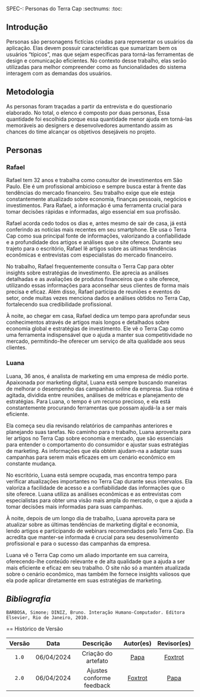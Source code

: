  SPEC-<n>: Personas do Terra Cap
:sectnums:
:toc:


## Introdução
Personas são personagens fictícias criadas para representar os usuários da aplicação. Elas devem possuir características que sumarizam bem os usuários “típicos”, mas que sejam específicas para torná-las ferramentas de design e comunicação eficientes. No contexto desse trabalho, elas serão utilizadas para melhor compreender como as funcionalidades do sistema interagem com as demandas dos usuários.

## Metodologia 
As personas foram traçadas a partir da entrevista e do questionario elaborado. No total, o elenco é composto por duas personas,  Essa quantidade foi escolhida porque essa quantidade menor ajuda em torná-las memoráveis ao designers e desenvolvedores aumentando assim as chances do time alcançar os objetivos desejáveis no projeto.

## Personas

### Rafael

Rafael tem 32 anos e trabalha como consultor de investimentos em São Paulo. Ele é um profissional ambicioso e sempre busca estar à frente das tendências do mercado financeiro. Seu trabalho exige que ele esteja constantemente atualizado sobre economia, finanças pessoais, negócios e investimentos. Para Rafael, a informação é uma ferramenta crucial para tomar decisões rápidas e informadas, algo essencial em sua profissão.

Rafael acorda cedo todos os dias e, antes mesmo de sair de casa, já está conferindo as notícias mais recentes em seu smartphone. Ele usa o Terra Cap como sua principal fonte de informações, valorizando a confiabilidade e a profundidade dos artigos e análises que o site oferece. Durante seu trajeto para o escritório, Rafael lê artigos sobre as últimas tendências econômicas e entrevistas com especialistas do mercado financeiro.

No trabalho, Rafael frequentemente consulta o Terra Cap para obter insights sobre estratégias de investimento. Ele aprecia as análises detalhadas e as avaliações de produtos financeiros que o site oferece, utilizando essas informações para aconselhar seus clientes de forma mais precisa e eficaz. Além disso, Rafael participa de reuniões e eventos do setor, onde muitas vezes menciona dados e análises obtidos no Terra Cap, fortalecendo sua credibilidade profissional.

À noite, ao chegar em casa, Rafael dedica um tempo para aprofundar seus conhecimentos através de artigos mais longos e detalhados sobre economia global e estratégias de investimento. Ele vê o Terra Cap como uma ferramenta indispensável que o ajuda a manter sua competitividade no mercado, permitindo-lhe oferecer um serviço de alta qualidade aos seus clientes.

### Luana

Luana, 36 anos, é analista de marketing em uma empresa de médio porte. Apaixonada por marketing digital, Luana está sempre buscando maneiras de melhorar o desempenho das campanhas online da empresa. Sua rotina é agitada, dividida entre reuniões, análises de métricas e planejamento de estratégias. Para Luana, o tempo é um recurso precioso, e ela está constantemente procurando ferramentas que possam ajudá-la a ser mais eficiente.

Ela começa seu dia revisando relatórios de campanhas anteriores e planejando suas tarefas. No caminho para o trabalho, Luana aproveita para ler artigos no Terra Cap sobre economia e mercado, que são essenciais para entender o comportamento do consumidor e ajustar suas estratégias de marketing. As informações que ela obtém ajudam-na a adaptar suas campanhas para serem mais eficazes em um cenário econômico em constante mudança.

No escritório, Luana está sempre ocupada, mas encontra tempo para verificar atualizações importantes no Terra Cap durante seus intervalos. Ela valoriza a facilidade de acesso e a confiabilidade das informações que o site oferece. Luana utiliza as análises econômicas e as entrevistas com especialistas para obter uma visão mais ampla do mercado, o que a ajuda a tomar decisões mais informadas para suas campanhas.

À noite, depois de um longo dia de trabalho, Luana aproveita para se atualizar sobre as últimas tendências de marketing digital e economia, lendo artigos e participando de webinars recomendados pelo Terra Cap. Ela acredita que manter-se informada é crucial para seu desenvolvimento profissional e para o sucesso das campanhas da empresa.

Luana vê o Terra Cap como um aliado importante em sua carreira, oferecendo-lhe conteúdo relevante e de alta qualidade que a ajuda a ser mais eficiente e eficaz em seu trabalho. O site não só a mantém atualizada sobre o cenário econômico, mas também lhe fornece insights valiosos que ela pode aplicar diretamente em suas estratégias de marketing.

## <a>*Bibliografia*</a>

    BARBOSA, Simone; DINIZ, Bruno. Interação Humano-Computador. Editora Elsevier, Rio de Janeiro, 2010.

== Histórico de Versão

| Versão |    Data    |      Descrição      |            Autor(es)            |              Revisor(es)              |
| :----: | :--------: | :-----------------: | :-----------------------------: | :-----------------------------------: |
| `1.0`  | 06/04/2024 | Criação do artefato | [Papa](../../Subgrupos/Papa.md) | [Foxtrot](../../Subgrupos/Foxtrot.md) |
| `2.0`  | 06/04/2024 | Ajustes conforme feedback |  [Foxtrot](../../Subgrupos/Foxtrot.md) |  [Papa](../../Subgrupos/Papa.md) |
